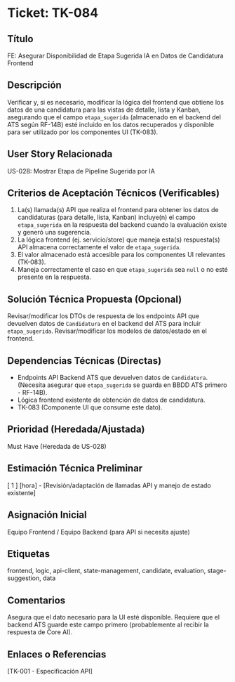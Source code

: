 # Ticket: TK-084

## Título
FE: Asegurar Disponibilidad de Etapa Sugerida IA en Datos de Candidatura Frontend

## Descripción
Verificar y, si es necesario, modificar la lógica del frontend que obtiene los datos de una candidatura para las vistas de detalle, lista y Kanban, asegurando que el campo `etapa_sugerida` (almacenado en el backend del ATS según RF-14B) esté incluido en los datos recuperados y disponible para ser utilizado por los componentes UI (TK-083).

## User Story Relacionada
US-028: Mostrar Etapa de Pipeline Sugerida por IA

## Criterios de Aceptación Técnicos (Verificables)
1.  La(s) llamada(s) API que realiza el frontend para obtener los datos de candidaturas (para detalle, lista, Kanban) incluye(n) el campo `etapa_sugerida` en la respuesta del backend cuando la evaluación existe y generó una sugerencia.
2.  La lógica frontend (ej. servicio/store) que maneja esta(s) respuesta(s) API almacena correctamente el valor de `etapa_sugerida`.
3.  El valor almacenado está accesible para los componentes UI relevantes (TK-083).
4.  Maneja correctamente el caso en que `etapa_sugerida` sea `null` o no esté presente en la respuesta.

## Solución Técnica Propuesta (Opcional)
Revisar/modificar los DTOs de respuesta de los endpoints API que devuelven datos de `Candidatura` en el backend del ATS para incluir `etapa_sugerida`. Revisar/modificar los modelos de datos/estado en el frontend.

## Dependencias Técnicas (Directas)
* Endpoints API Backend ATS que devuelven datos de `Candidatura`. (Necesita asegurar que `etapa_sugerida` se guarda en BBDD ATS primero - RF-14B).
* Lógica frontend existente de obtención de datos de candidatura.
* TK-083 (Componente UI que consume este dato).

## Prioridad (Heredada/Ajustada)
Must Have (Heredada de US-028)

## Estimación Técnica Preliminar
[ 1 ] [hora] - [Revisión/adaptación de llamadas API y manejo de estado existente]

## Asignación Inicial
Equipo Frontend / Equipo Backend (para API si necesita ajuste)

## Etiquetas
frontend, logic, api-client, state-management, candidate, evaluation, stage-suggestion, data

## Comentarios
Asegura que el dato necesario para la UI esté disponible. Requiere que el backend ATS guarde este campo primero (probablemente al recibir la respuesta de Core AI).

## Enlaces o Referencias
[TK-001 - Especificación API]